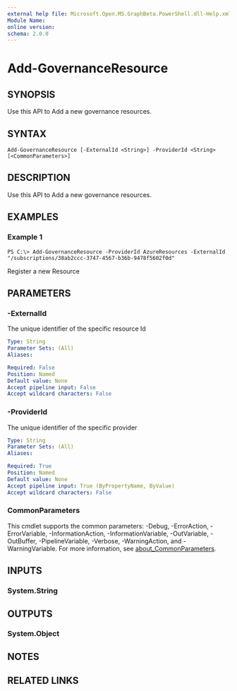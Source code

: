 ```yaml
---
external help file: Microsoft.Open.MS.GraphBeta.PowerShell.dll-Help.xml
Module Name:
online version:
schema: 2.0.0
---
```


# Add-GovernanceResource

## SYNOPSIS
Use this API to Add a new governance resources.

## SYNTAX

```
Add-GovernanceResource [-ExternalId <String>] -ProviderId <String> [<CommonParameters>]
```

## DESCRIPTION
Use this API to Add a new governance resources.

## EXAMPLES

### Example 1
```
PS C:\> Add-GovernanceResource -ProviderId AzureResources -ExternalId "/subscriptions/38ab2ccc-3747-4567-b36b-9478f5602f0d"
```

Register a new Resource

## PARAMETERS

### -ExternalId
The unique identifier of the specific resource Id

```yaml
Type: String
Parameter Sets: (All)
Aliases:

Required: False
Position: Named
Default value: None
Accept pipeline input: False
Accept wildcard characters: False
```

### -ProviderId
The unique identifier of the specific provider

```yaml
Type: String
Parameter Sets: (All)
Aliases:

Required: True
Position: Named
Default value: None
Accept pipeline input: True (ByPropertyName, ByValue)
Accept wildcard characters: False
```

### CommonParameters
This cmdlet supports the common parameters: -Debug, -ErrorAction, -ErrorVariable, -InformationAction, -InformationVariable, -OutVariable, -OutBuffer, -PipelineVariable, -Verbose, -WarningAction, and -WarningVariable. For more information, see [about_CommonParameters](http://go.microsoft.com/fwlink/?LinkID=113216).

## INPUTS

### System.String
## OUTPUTS

### System.Object
## NOTES

## RELATED LINKS
